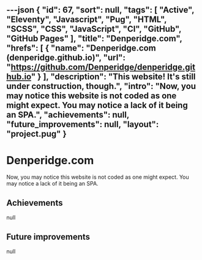 ---json
{
"id": 67,
"sort": null,
"tags": [
"Active",
"Eleventy",
"Javascript",
"Pug",
"HTML",
"SCSS",
"CSS",
"JavaScript",
"CI",
"GitHub",
"GitHub Pages"
],
"title": "Denperidge.com",
"hrefs": [
{
"name": "Denperidge.com (denperidge.github.io)",
"url": "https://github.com/Denperidge/denperidge.github.io"
}
],
"description": "This website! It's still under construction, though.",
"intro": "Now, you may notice this website is not coded as one might expect. You may notice a lack of it being an SPA.",
"achievements": null,
"future_improvements": null,
"layout": "project.pug"
}
---
# Denperidge.com
Now, you may notice this website is not coded as one might expect. You may notice a lack of it being an SPA.

## Achievements
null

## Future improvements
null
